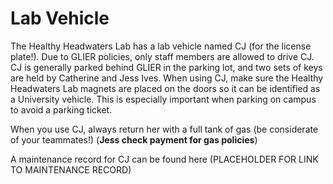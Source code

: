 # Lab Vehicle

The Healthy Headwaters Lab has a lab vehicle named CJ (for the license plate!). Due to GLIER policies, only staff members are allowed to drive CJ. CJ is generally parked behind GLIER in the parking lot, and two sets of keys are held by Catherine and Jess Ives. When using CJ, make sure the Healthy Headwaters Lab magnets are placed on the doors so it can be identified as a University vehicle. This is especially important when parking on campus to avoid a parking ticket.  

When you use CJ, always return her with a full tank of gas (be considerate of your teammates!) (**Jess check payment for gas policies**)  

A maintenance record for CJ can be found here (PLACEHOLDER FOR LINK TO MAINTENANCE RECORD)
